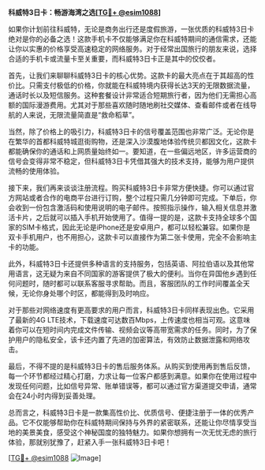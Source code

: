 **科威特3日卡：畅游海湾之选[[TG💪+ @esim1088](https://t.me/s/esim1088)]**

如果你计划前往科威特，无论是商务出行还是度假旅游，一张优质的科威特3日卡绝对是你的必备之选！这款手机卡不仅能够满足你在科威特期间的通信需求，还能让你以实惠的价格享受高速稳定的网络服务。对于经常出国旅行的朋友来说，选择合适的手机卡或流量卡至关重要，而科威特3日卡正是其中的佼佼者。

首先，让我们来聊聊科威特3日卡的核心优势。这款卡的最大亮点在于其超高的性价比。只需支付极低的价格，你就能在科威特境内获得长达3天的无限数据流量，通话时长以及短信服务。这种套餐设计非常适合短期旅行者，因为他们无需担心高额的国际漫游费用。尤其对于那些喜欢随时随地刷社交媒体、查看邮件或者在线导航的人来说，无限流量简直是“救命稻草”。

当然，除了价格上的吸引力，科威特3日卡的信号覆盖范围也非常广泛。无论你是在繁华的首都科威特城逛街购物，还是深入沙漠腹地体验传统贝都因文化，这款卡都能确保你的通话和上网质量始终如一。要知道，在一些偏远地区，许多运营商的信号会变得非常不稳定，但科威特3日卡凭借其强大的技术支持，能够为用户提供流畅的使用体验。

接下来，我们再来谈谈注册流程。购买科威特3日卡非常方便快捷。你可以通过官方网站或者合作的电商平台进行订购，整个过程只需几分钟即可完成。下单后，你会收到一份包含激活码和使用说明的电子邮件。按照指示操作，输入相关信息并激活卡片，之后就可以插入手机开始使用了。值得一提的是，这款卡支持全球多个国家的SIM卡格式，因此无论是iPhone还是安卓用户，都可以轻松兼容。如果你是双卡手机用户，也不用担心，这款卡可以直接作为第二张卡使用，完全不会影响主卡的功能。

此外，科威特3日卡还提供多种语言的支持服务，包括英语、阿拉伯语以及其他常用语言，这无疑为来自不同国家的游客提供了极大的便利。当你在异国他乡遇到任何问题时，随时都可以联系客服寻求帮助。而且，客服团队的工作时间覆盖全天候，无论你身处哪个时区，都能得到及时响应。

对于那些对网络速度有更高要求的用户而言，科威特3日卡同样表现出色。它采用了最新的4G LTE技术，下载速度可达数百Mbps，上传速度也相当可观。这意味着你可以在短时间内完成文件传输、视频会议等高带宽需求的任务。同时，为了保护用户的隐私安全，该卡还内置了先进的加密算法，有效防止数据泄露和网络攻击。

最后，不得不提的是科威特3日卡的售后服务体系。从购买到使用再到售后反馈，每一个环节都经过精心打磨，力求让每一位客户都感到满意。如果你在使用过程中发现任何问题，比如信号异常、账单错误等，都可以通过官方渠道提交申请，通常会在24小时内得到妥善处理。

总而言之，科威特3日卡是一款集高性价比、优质信号、便捷注册于一体的优秀产品。它不仅能够帮助你在科威特期间保持与外界的紧密联系，还能让你尽情享受当地的美景美食，感受这个神秘国度的独特魅力。如果你想拥有一次无忧无虑的旅行体验，那就别犹豫了，赶紧入手一张科威特3日卡吧！

[[TG💪+ @esim1088](https://t.me/s/esim1088) ![Image](https://i.postimg.cc/4NQfJmqS/Snipaste-2025-05-13-00-14-12.png)]